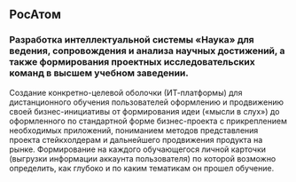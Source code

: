 ## РосАтом

### Разработка интеллектуальной системы «Наука» для ведения, сопровождения и анализа научных достижений, а также формирования проектных исследовательских команд в высшем учебном заведении.

Создание конкретно-целевой оболочки (ИТ-платформы) для дистанционного обучения пользователей оформлению и продвижению своей бизнес-инициативы от формирования идеи («мысли в слух») до оформленного по стандартной форме бизнес-проекта с прикреплением необходимых приложений, пониманием методов представления проекта стейкхолдерам и дальнейшего продвижения продукта на рынке. Формирование на каждого обучающегося личной карточки (выгрузки информации аккаунта пользователя) по которой возможно определить, как глубоко и по каким тематикам он прошел обучение.